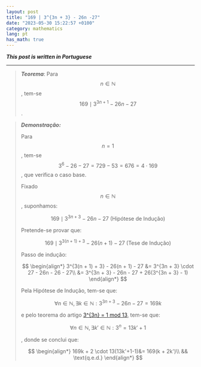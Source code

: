 ```yaml
---
layout: post
title: "169 | 3^{3n + 3} - 26n -27"
date: "2023-05-30 15:22:57 +0100"
category: mathematics
lang: pt
has_math: true
---
```


***This post is written in Portuguese***

---

> ***Teorema***:
Para $$n \in \mathbb{N}$$, tem-se $$169 \mid 3^{3n + 1} - 26n - 27$$.

> ***Demonstração:***
>
> Para $$n = 1$$, tem-se $$ 3^6 - 26 - 27 = 729 - 53 = 676 = 4 \cdot 169$$,
> que verifica o caso base.
>
> Fixado $$n \in \mathbb{N}$$, suponhamos:
>
> $$169 \mid 3^{3n + 3} - 26n - 27 \text{ (Hipótese de Indução)}$$
>
> Pretende-se provar que:
>
> $$169 \mid 3^{3(n + 1) + 3} - 26(n + 1) - 27 \text{ (Tese de Indução)}$$
>
> Passo de indução:
>
> $$
> \begin{align*}
> 3^{3(n + 1) + 3} - 26(n + 1) - 27 &= 3^{3n + 3} \cdot 27 - 26n - 26 - 27\\
> &= 3^{3n + 3} - 26n - 27 + 26(3^{3n + 3} - 1)
> \end{align*}
> $$
>
> Pela Hipótese de Indução, tem-se que:
>
> $$\forall n \in \mathbb{N}, \exists k \in \mathbb{N}:
> 3^{3n + 3} - 26n - 27 = 169k$$
>
> e pelo teorema do artigo [3^{3n} = 1 mod 13](/mathematics/3-3n-1-mod-13),
> tem-se que:
>
> $$ \forall n \in \mathbb{N}, \exists k' \in \mathbb{N}: 3^n = 13k' + 1$$
>
>, donde se conclui que:
>
> $$
> \begin{align*}
> 169k + 2 \cdot 13(13k'+1-1)&= 169(k + 2k')\\
> && \text{q.e.d.}
> \end{align*}
> $$
